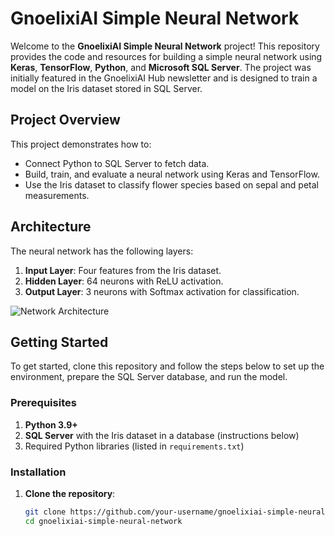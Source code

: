 # GnoelixiAI Simple Neural Network

Welcome to the **GnoelixiAI Simple Neural Network** project! This repository provides the code and resources for building a simple neural network using **Keras**, **TensorFlow**, **Python**, and **Microsoft SQL Server**. The project was initially featured in the GnoelixiAI Hub newsletter and is designed to train a model on the Iris dataset stored in SQL Server.

## Project Overview

This project demonstrates how to:
- Connect Python to SQL Server to fetch data.
- Build, train, and evaluate a neural network using Keras and TensorFlow.
- Use the Iris dataset to classify flower species based on sepal and petal measurements.

## Architecture

The neural network has the following layers:
1. **Input Layer**: Four features from the Iris dataset.
2. **Hidden Layer**: 64 neurons with ReLU activation.
3. **Output Layer**: 3 neurons with Softmax activation for classification.

![Network Architecture](GnoelixiAI_NN_Architecture.jpg)

## Getting Started

To get started, clone this repository and follow the steps below to set up the environment, prepare the SQL Server database, and run the model.

### Prerequisites

1. **Python 3.9+**
2. **SQL Server** with the Iris dataset in a database (instructions below)
3. Required Python libraries (listed in `requirements.txt`)

### Installation

1. **Clone the repository**:
   ```bash
   git clone https://github.com/your-username/gnoelixiai-simple-neural-network.git
   cd gnoelixiai-simple-neural-network
